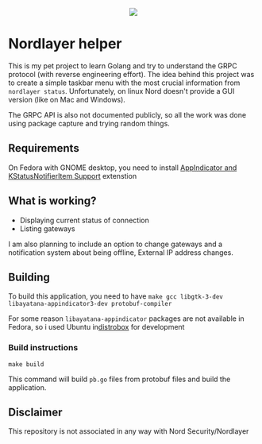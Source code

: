 <p align="center">
  <img src="https://i.issei.space/23pcsoHy.png" />
</p>

# Nordlayer helper
This is my pet project to learn Golang and try to understand the GRPC protocol (with reverse engineering effort). The idea behind this project was to create a simple taskbar menu with the most crucial information from `nordlayer status`. Unfortunately, on linux Nord doesn't provide a GUI version (like on Mac and Windows).

The GRPC API is also not documented publicly, so all the work was done using package capture and trying random things.

## Requirements
On Fedora with GNOME desktop, you need to install [AppIndicator and KStatusNotifierItem Support](https://extensions.gnome.org/extension/615/appindicator-support/) extenstion

## What is working?
* Displaying current status of connection
* Listing gateways

I am also planning to include an option to change gateways and a notification system about being offline, External IP address changes.

## Building
To build this application, you need to have `make gcc libgtk-3-dev libayatana-appindicator3-dev protobuf-compiler`

For some reason `libayatana-appindicator` packages are not available in Fedora, so i used Ubuntu in[distrobox](https://github.com/89luca89/distrobox) for development
### Build instructions
```
make build
```
This command will build `pb.go` files from protobuf files and build the application.

## Disclaimer
This repository is not associated in any way with Nord Security/Nordlayer